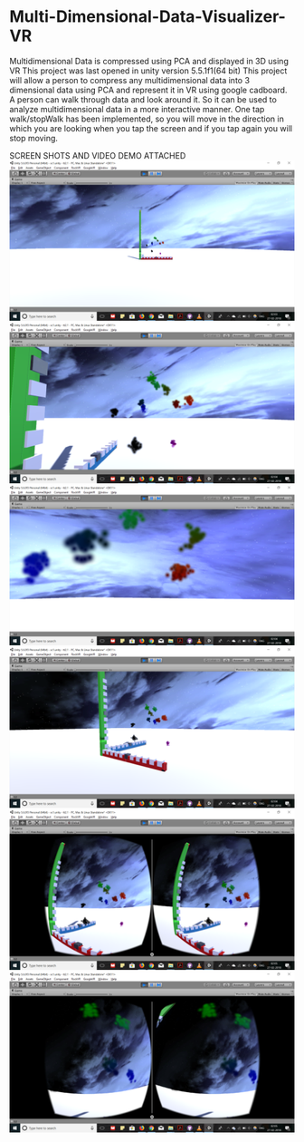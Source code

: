 # Multi-Dimensional-Data-Visualizer-VR
Multidimensional Data is compressed using PCA and displayed in 3D using VR
This project was last opened in unity version 5.5.1f1(64 bit)
This project will allow a person to compress any multidimensional data into 3 dimensional data using PCA and represent it in VR using google cadboard. A person can walk through data and look around it. So it can be used to analyze multidimensional data in a more interactive manner.
One tap walk/stopWalk has been implemented, so you will move in the direction in which you are looking when you tap the screen and if you tap again you will stop moving.

SCREEN SHOTS AND VIDEO DEMO ATTACHED
![](/screenShot1.png)
![](/screenShot2.png)
![](/screenShot3.png)
![](/screenShot4.png)
![](/screenShot5.png)
![](/screenShot6.png)
